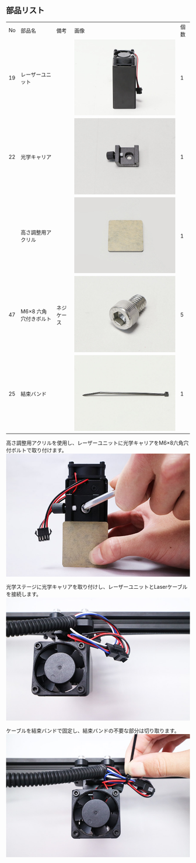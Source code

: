 ## 部品リスト
<table class="packing-list">
<tbody>
<tr>
<td>No</td>
<td>部品名</td>
<td>備考</td>
<td class="packing-img">画像</td>
<td>個数</td>
</tr>
<tr>
<td>19</td>
<td>レーザーユニット</td>
<td></td>
<td><img src="./images/09/p9-1.jpg" alt="レーザーユニット"></td>
<td>1</td>
</tr>
<tr>
<td>22</td>
<td>光学キャリア</td>
<td></td>
<td><img src="./images/09/p9-2.jpg" alt="光学キャリア"></td>
<td>1</td>
</tr>
<tr>
<td></td>
<td>高さ調整用アクリル</td>
<td></td>
<td><img src="./images/09/p9-3.jpg" alt="高さ調整用アクリル"></td>
<td>1</td>
</tr>
<tr>
<td>47</td>
<td>M6×8 六角穴付きボルト</td>
<td>ネジケース</td>
<td><img src="./images/09/p9-4.jpg" alt="M6×8 六角穴付きボルト"></td>
<td>5</td>
</tr>
<tr>
<td>25</td>
<td>結束バンド</td>
<td></td>
<td><img src="./images/09/p9-5.jpg" alt="結束バンド"></td>
<td>1</td>
</tr>
</tbody>
</table>


高さ調整用アクリルを使用し、レーザーユニットに光学キャリアをM6&times;8六角穴付ボルトで取り付けます。
<img src="./images/09/mini-300mm_09_01.jpg">

光学ステージに光学キャリアを取り付けし、レーザーユニットとLaserケーブルを接続します。
<img src="./images/09/mini-300mm_09_02.jpg">

ケーブルを結束バンドで固定し、結束バンドの不要な部分は切り取ります。
<img src="./images/09/mini-300mm_09_03.jpg">
